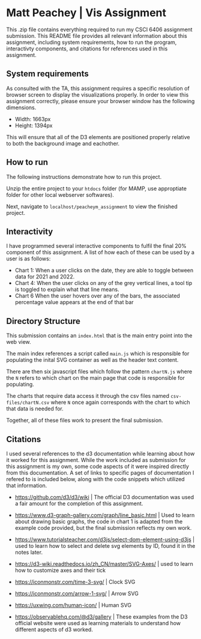 # Matt Peachey | Vis Assignment

This .zip file contains everything required to run my CSCI 6406 assignment submission. This README file provides all relevant information about this assignment, including system requirements, how to run the program, interactivty components, and citations for references used in this assignment.

## System requirements

As consulted with the TA, this assignment requires a specific resolution of browser screen to display the visualizations properly. In order to view this assignment correctly, please ensure your browser window has the following dimensions.

- Width: 1663px
- Height: 1394px

This will ensure that all of the D3 elements are positioned properly relative to both the background image and eachother.

## How to run

The following instructions demonstrate how to run this project.

Unzip the entire project to your `htdocs` folder (for MAMP, use approptiate folder for other local webserver softwares).

Next, navigate to `localhost/peacheym_assignment` to view the finished project.

## Interactivity

I have programmed several interactive components to fulfil the final 20% component of this assignment. A list of how each of these can be used by a user is as follows:

- Chart 1: When a user clicks on the date, they are able to toggle between data for 2021 and 2022.
- Chart 4: When the user clicks on any of the grey vertical lines, a tool tip is toggled to explain what that line means.
- Chart 6 When the user hovers over any of the bars, the associated percentage value appears at the end of that bar

## Directory Structure

This submission contains an `index.html` that is the main entry point into the web view.

The main index references a script called `main.js` which is responsible for populating the inital SVG container as well as the header text content.

There are then six javascript files which follow the pattern `chartN.js` where the `N` refers to which chart on the main page that code is responsible for populating.

The charts that require data access it through the csv files named `csv-files/chartN.csv` where `N` once again corresponds with the chart to which that data is needed for.

Together, all of these files work to present the final submission.

## Citations

I used several references to the d3 documentation while learning about how it worked for this assignment. While the work included as submission for this assignment is my own, some code aspects of it were inspired directly from this documentation. A set of links to specific pages of documentation I refered to is included below, along with the code snippets which utilized that information.

- https://github.com/d3/d3/wiki | The official D3 documentation was used a fair amount for the completion of this assignment.

- https://www.d3-graph-gallery.com/graph/line_basic.html | Used to learn about drawing basic graphs, the code in chart 1 is adapted from the example code provided, but the final submission reflects my own work.

- https://www.tutorialsteacher.com/d3js/select-dom-element-using-d3js | used to learn how to select and delete svg elements by ID, found it in the notes later.

- https://d3-wiki.readthedocs.io/zh_CN/master/SVG-Axes/ | used to learn how to customize axes and their tick

- https://iconmonstr.com/time-3-svg/ | Clock SVG

- https://iconmonstr.com/arrow-1-svg/ | Arrow SVG

- https://uxwing.com/human-icon/ | Human SVG

- https://observablehq.com/@d3/gallery | These examples from the D3 official website were used as learning materials to understand how different aspects of d3 worked.
